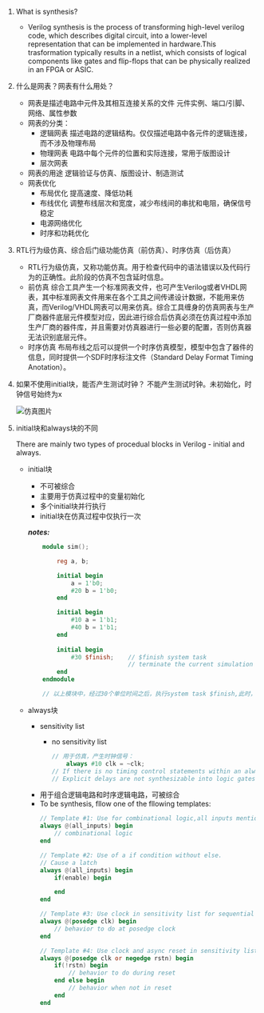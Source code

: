 1. What is synthesis?
    - Verilog synthesis is the process of transforming high-level verilog code, which describes digital circuit, into a lower-level representation that can be implemented in hardware.This trasformation typically results in a netlist, which consists of logical components like gates and flip-flops that can be physically realized in an FPGA or ASIC.
2. 什么是网表？网表有什么用处？
    - 网表是描述电路中元件及其相互连接关系的文件
        元件实例、端口/引脚、网络、属性参数
    - 网表的分类：
        - 逻辑网表
            描述电路的逻辑结构。仅仅描述电路中各元件的逻辑连接，而不涉及物理布局
        - 物理网表
            电路中每个元件的位置和实际连接，常用于版图设计
        - 层次网表
    - 网表的用途
        逻辑验证与仿真、版图设计、制造测试
    - 网表优化
        - 布局优化
            提高速度、降低功耗
        - 布线优化
            调整布线层次和宽度，减少布线间的串扰和电阻，确保信号稳定
        - 电源网络优化
        - 时序和功耗优化
3. RTL行为级仿真、综合后门级功能仿真（前仿真）、时序仿真（后仿真）
    - RTL行为级仿真，又称功能仿真。用于检查代码中的语法错误以及代码行为的正确性。此阶段的仿真不包含延时信息。
    - 前仿真 综合工具产生一个标准网表文件，也可产生Verilog或者VHDL网表，其中标准网表文件用来在各个工具之间传递设计数据，不能用来仿真，而Verilog/VHDL网表可以用来仿真。综合工具缠身的仿真网表与生产厂商器件底层元件模型对应，因此进行综合后仿真必须在仿真过程中添加生产厂商的器件库，并且需要对仿真器进行一些必要的配置，否则仿真器无法识别底层元件。
    - 时序仿真 布局布线之后可以提供一个时序仿真模型，模型中包含了器件的信息，同时提供一个SDF时序标注文件（Standard Delay Format Timing Anotation）。
4. 如果不使用initial块，能否产生测试时钟？
    不能产生测试时钟。未初始化，时钟信号始终为x

    ![仿真图片](https://github.com/Spider-Viper/Picture/blob/main/clock_tb_wave.PNG "仿真波形图")
5. initial块和always块的不同

    There are mainly two types of procedual blocks in Verilog - initial and always.
    - initial块
        * 不可被综合
        * 主要用于仿真过程中的变量初始化
        * 多个initial块并行执行
        * initial块在仿真过程中仅执行一次

        ***notes:***
        ```verilog
            module sim();

                reg a, b;

                initial begin
                    a = 1'b0;
                    #20 b = 1'b0;
                end

                initial begin
                    #10 a = 1'b1;
                    #40 b = 1'b1;
                end
                
                initial begin
                    #30 $finish;    // $finish system task
                                    // terminate the current simulation
                end
            endmodule

            // 以上模块中，经过30个单位时间之后，执行system task $finish,此时，会结束其他尚未执行完毕的initial块。
        ```
    - always块
        * sensitivity list
            - no sensitivity list
                
                ```verilog
                // 用于仿真，产生时钟信号：
                    always #10 clk = ~clk;
                // If there is no timing control statements within an always block ,the simulation will hang because of a zero-delay infinite loop.
                // Explicit delays are not synthesizable into logic gates.
                ```                  
        * 用于组合逻辑电路和时序逻辑电路，可被综合
        * To be synthesis, fllow one of the fllowing templates:
            ```verilog
            // Template #1: Use for combinational logic,all inputs mentioned in sensitivity list.
            always @(all_inputs) begin
                // combinational logic
            end

            // Template #2: Use of a if condition without else.
            // Cause a latch
            always @(all_inputs) begin
                if(enable) begin

                end
            end

            // Template #3: Use clock in sensitivity list for sequential elements.
            always @(posedge clk) begin
                // behavior to do at posedge clock
            end

            // Template #4: Use clock and async reset in sensitivity list.
            always @(posedge clk or negedge rstn) begin
                if(!rstn) begin
                    // behavior to do during reset
                end else begin
                    // behavior when not in reset
                end
            end
            ```